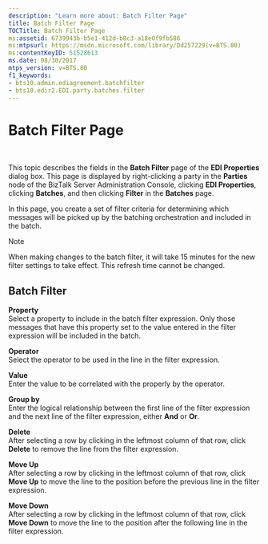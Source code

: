 ```yaml
---
description: "Learn more about: Batch Filter Page"
title: Batch Filter Page
TOCTitle: Batch Filter Page
ms:assetid: 6739943b-b5e1-412d-b8c3-a18e0f9fb586
ms:mtpsurl: https://msdn.microsoft.com/library/Dd257229(v=BTS.80)
ms:contentKeyID: 51528613
ms.date: 08/30/2017
mtps_version: v=BTS.80
f1_keywords:
- bts10.admin.ediagreement.batchfilter
- bts10.edir2.EDI.party.batches.filter
---
```


# Batch Filter Page

 

This topic describes the fields in the **Batch Filter** page of the **EDI Properties** dialog box. This page is displayed by right-clicking a party in the **Parties** node of the BizTalk Server Administration Console, clicking **EDI Properties**, clicking **Batches**, and then clicking **Filter** in the **Batches** page.

In this page, you create a set of filter criteria for determining which messages will be picked up by the batching orchestration and included in the batch.


> [!NOTE]
> <P>When making changes to the batch filter, it will take 15 minutes for the new filter settings to take effect. This refresh time cannot be changed.</P>



## Batch Filter

**Property**  
Select a property to include in the batch filter expression. Only those messages that have this property set to the value entered in the filter expression will be included in the batch.

**Operator**  
Select the operator to be used in the line in the filter expression.

**Value**  
Enter the value to be correlated with the properly by the operator.

**Group by**  
Enter the logical relationship between the first line of the filter expression and the next line of the filter expression, either **And** or **Or**.

**Delete**  
After selecting a row by clicking in the leftmost column of that row, click **Delete** to remove the line from the filter expression.

**Move Up**  
After selecting a row by clicking in the leftmost column of that row, click **Move Up** to move the line to the position before the previous line in the filter expression.

**Move Down**  
After selecting a row by clicking in the leftmost column of that row, click **Move Down** to move the line to the position after the following line in the filter expression.

